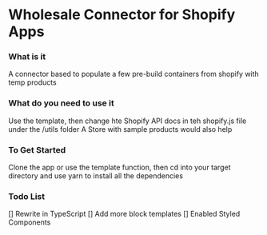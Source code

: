 # Wholesale Connector for Shopify Apps

### What is it
A connector based to populate a few pre-build containers from shopify with temp products

### What do you need to use it
Use the template, then change hte Shopify API docs in teh shopify.js file under the /utils folder 
A Store with sample products would also help 

### To Get Started
Clone the app or use the template function, then cd into your target directory and use yarn to install all the dependencies

### Todo List
[] Rewrite in TypeScript
[] Add more block templates
[] Enabled Styled Components
